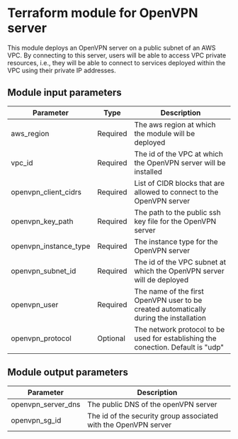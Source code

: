 # Terraform module for OpenVPN server

This module deploys an OpenVPN server on a public subnet of an AWS VPC. By connecting to this server, users will be able to access VPC private resources, i.e., they will be able to connect to services deployed within the VPC using their private IP addresses.

## Module input parameters

| Parameter             | Type     | Description                                                                            |
| --------------------- | -------- | -------------------------------------------------------------------------------------- |
| aws_region            | Required | The aws region at which the module will be deployed                                    |
| vpc_id                | Required | The id of the VPC at which the OpenVPN server will be installed                        |
| openvpn_client_cidrs  | Required | List of CIDR blocks that are allowed to connect to the OpenVPN server                  |
| openvpn_key_path      | Required | The path to the public ssh key file for the OpenVPN server                             |
| openvpn_instance_type | Required | The instance type for the OpenVPN server                                               |
| openvpn_subnet_id     | Required | The id of the VPC subnet at which the OpenVPN server will de deployed                  |
| openvpn_user          | Required | The name of the first OpenVPN user to be created automatically during the installation |
| openvpn_protocol      | Optional | The network protocol to be used for establishing the conection. Default is "udp"       |

## Module output parameters

| Parameter              | Description                                                     |
| ---------------------- | --------------------------------------------------------------- |
| openvpn_server_dns     | The public DNS of the openVPN server                            |
| openvpn_sg_id          | The id of the security group associated with the OpenVPN server |